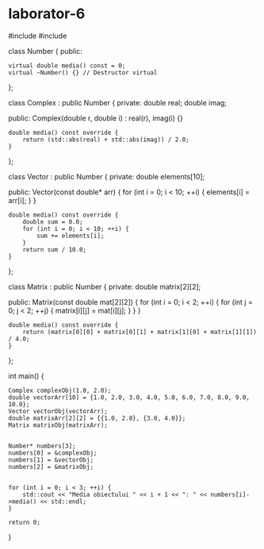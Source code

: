 # laborator-6


#include <iostream>
#include <cmath>


class Number {
public:
    
    virtual double media() const = 0;
    virtual ~Number() {} // Destructor virtual
};


class Complex : public Number {
private:
    double real;
    double imag;

public:
    Complex(double r, double i) : real(r), imag(i) {}

    
    double media() const override {
        return (std::abs(real) + std::abs(imag)) / 2.0;
    }
};


class Vector : public Number {
private:
    double elements[10];

public:
    Vector(const double* arr) {
        for (int i = 0; i < 10; ++i) {
            elements[i] = arr[i];
        }
    }

    
    double media() const override {
        double sum = 0.0;
        for (int i = 0; i < 10; ++i) {
            sum += elements[i];
        }
        return sum / 10.0;
    }
};


class Matrix : public Number {
private:
    double matrix[2][2];

public:
    Matrix(const double mat[2][2]) {
        for (int i = 0; i < 2; ++i) {
            for (int j = 0; j < 2; ++j) {
                matrix[i][j] = mat[i][j];
            }
        }
    }

    
    double media() const override {
        return (matrix[0][0] + matrix[0][1] + matrix[1][0] + matrix[1][1]) / 4.0;
    }
};

int main() {
   
    Complex complexObj(1.0, 2.0);
    double vectorArr[10] = {1.0, 2.0, 3.0, 4.0, 5.0, 6.0, 7.0, 8.0, 9.0, 10.0};
    Vector vectorObj(vectorArr);
    double matrixArr[2][2] = {{1.0, 2.0}, {3.0, 4.0}};
    Matrix matrixObj(matrixArr);

    
    Number* numbers[3];
    numbers[0] = &complexObj;
    numbers[1] = &vectorObj;
    numbers[2] = &matrixObj;

    
    for (int i = 0; i < 3; ++i) {
        std::cout << "Media obiectului " << i + 1 << ": " << numbers[i]->media() << std::endl;
    }

    return 0;
}
